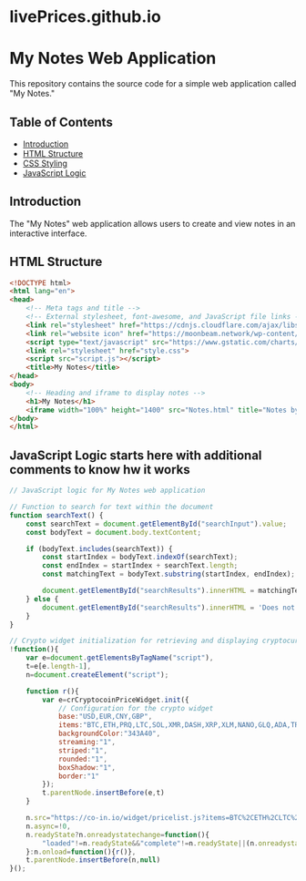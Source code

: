 # livePrices.github.io

# My Notes Web Application

This repository contains the source code for a simple web application called "My Notes."

## Table of Contents

- [Introduction](#introduction)
- [HTML Structure](#html-structure)
- [CSS Styling](#css-styling)
- [JavaScript Logic](#javascript-logic)

## Introduction

The "My Notes" web application allows users to create and view notes in an interactive interface.

## HTML Structure

```html
<!DOCTYPE html>
<html lang="en">
<head>
    <!-- Meta tags and title -->
    <!-- External stylesheet, font-awesome, and JavaScript file links -->
    <link rel="stylesheet" href="https://cdnjs.cloudflare.com/ajax/libs/font-awesome/6.0.0-beta3/css/all.min.css">
    <link rel="website icon" href="https://moonbeam.network/wp-content/uploads/2020/10/rotating-ethereum-logo.gif">
    <script type="text/javascript" src="https://www.gstatic.com/charts/loader.js"></script>
    <link rel="stylesheet" href="style.css">
    <script src="script.js"></script>
    <title>My Notes</title>
</head>
<body>
    <!-- Heading and iframe to display notes -->
    <h1>My Notes</h1>
    <iframe width="100%" height="1400" src="Notes.html" title="Notes by Eskandar Atrakchi" frameborder="0" allow="accelerometer; autoplay; clipboard-write; encrypted-media; gyroscope; picture-in-picture; web-share" allowfullscreen></iframe>
</body>
</html>
```

## JavaScript Logic starts here with additional comments to know hw it works

```javascript
// JavaScript logic for My Notes web application

// Function to search for text within the document
function searchText() {
    const searchText = document.getElementById("searchInput").value;
    const bodyText = document.body.textContent;

    if (bodyText.includes(searchText)) {
        const startIndex = bodyText.indexOf(searchText);
        const endIndex = startIndex + searchText.length;
        const matchingText = bodyText.substring(startIndex, endIndex);

        document.getElementById("searchResults").innerHTML = matchingText;
    } else {
        document.getElementById("searchResults").innerHTML = 'Does not exist! Try something different!';
    }
}

// Crypto widget initialization for retrieving and displaying cryptocurrency prices
!function(){
    var e=document.getElementsByTagName("script"),
    t=e[e.length-1],
    n=document.createElement("script");

    function r(){
        var e=crCryptocoinPriceWidget.init({
            // Configuration for the crypto widget
            base:"USD,EUR,CNY,GBP",
            items:"BTC,ETH,PRQ,LTC,SOL,XMR,DASH,XRP,XLM,NANO,GLQ,ADA,TRX,DOT,ATOM,VET,NEAR,INJ,TWT,LINK,MATIC,NTRN",
            backgroundColor:"343A40",
            streaming:"1",
            striped:"1",
            rounded:"1",
            boxShadow:"1",
            border:"1"
        });
        t.parentNode.insertBefore(e,t)
    }

    n.src="https://co-in.io/widget/pricelist.js?items=BTC%2CETH%2CLTC%2CXMR%2CDASH%2CXRP%2CXLM%2CNANO",
    n.async=!0,
    n.readyState?n.onreadystatechange=function(){
        "loaded"!=n.readyState&&"complete"!=n.readyState||(n.onreadystatechange=null,r())
    }:n.onload=function(){r()},
    t.parentNode.insertBefore(n,null)
}();

